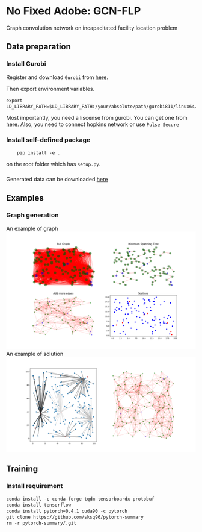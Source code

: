 # No Fixed Adobe: GCN-FLP

Graph convolution network on incapacitated facility location problem  

## Data preparation

### Install Gurobi

Register and download `Gurobi` from [here](http://www.gurobi.com/registration/download-reg).

Then export environment variables.

```shell
export LD_LIBRARY_PATH=$LD_LIBRARY_PATH:/your/absolute/path/gurobi811/linux64/lib
```

Most importantly, you need a liscense from gurobi. You can get one from [here](http://www.gurobi.com/downloads/licenses/license-center). Also, you need to connect hopkins network or use `Pulse Secure`

### Install self-defined package

```shell
    pip install -e .
```

on the root folder which has `setup.py`.

###

Generated data can be downloaded [here](https://drive.google.com/drive/folders/1SOcpmn9WK2kxQ0ZcVzWWXlyqOW4YOoek?usp=sharing )

## Examples

### Graph generation

An example of graph
![image](https://github.com/YufanHe/gcn-flc/blob/dev_pengfei/media/graph_ex.png)
An example of solution
![image](https://github.com/YufanHe/gcn-flc/blob/dev_pengfei/media/solution_ex.png)

## Training

### Install requirement

```shell
conda install -c conda-forge tqdm tensorboardx protobuf
conda install tensorflow
conda install pytorch=0.4.1 cuda90 -c pytorch
git clone https://github.com/sksq96/pytorch-summary
rm -r pytorch-summary/.git
```

